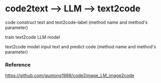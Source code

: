 # code2text --> LLM --> text2code

code construct text and text2code-label (method name and method's parameter)

train text2code LLM model

text2code model input text and predict code (method name and method's parameter)

### Reference

https://github.com/guotong1988/code2image_LM_image2code
